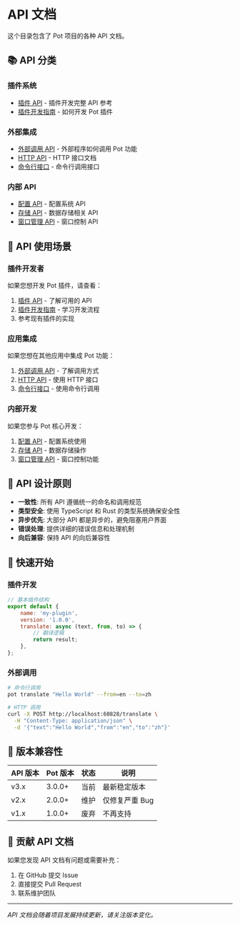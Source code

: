 # API 文档

这个目录包含了 Pot 项目的各种 API 文档。

## 📚 API 分类

### 插件系统

-   [插件 API](plugin-api.md) - 插件开发完整 API 参考
-   [插件开发指南](plugin-development.md) - 如何开发 Pot 插件

### 外部集成

-   [外部调用 API](external-api.md) - 外部程序如何调用 Pot 功能
-   [HTTP API](http-api.md) - HTTP 接口文档
-   [命令行接口](cli-api.md) - 命令行调用接口

### 内部 API

-   [配置 API](config-api.md) - 配置系统 API
-   [存储 API](storage-api.md) - 数据存储相关 API
-   [窗口管理 API](window-api.md) - 窗口控制 API

## 🔧 API 使用场景

### 插件开发者

如果您想开发 Pot 插件，请查看：

1. [插件 API](plugin-api.md) - 了解可用的 API
2. [插件开发指南](plugin-development.md) - 学习开发流程
3. 参考现有插件的实现

### 应用集成

如果您想在其他应用中集成 Pot 功能：

1. [外部调用 API](external-api.md) - 了解调用方式
2. [HTTP API](http-api.md) - 使用 HTTP 接口
3. [命令行接口](cli-api.md) - 使用命令行调用

### 内部开发

如果您参与 Pot 核心开发：

1. [配置 API](config-api.md) - 配置系统使用
2. [存储 API](storage-api.md) - 数据存储操作
3. [窗口管理 API](window-api.md) - 窗口控制功能

## 📖 API 设计原则

-   **一致性**: 所有 API 遵循统一的命名和调用规范
-   **类型安全**: 使用 TypeScript 和 Rust 的类型系统确保安全性
-   **异步优先**: 大部分 API 都是异步的，避免阻塞用户界面
-   **错误处理**: 提供详细的错误信息和处理机制
-   **向后兼容**: 保持 API 的向后兼容性

## 🚀 快速开始

### 插件开发

```javascript
// 基本插件结构
export default {
    name: 'my-plugin',
    version: '1.0.0',
    translate: async (text, from, to) => {
        // 翻译逻辑
        return result;
    },
};
```

### 外部调用

```bash
# 命令行调用
pot translate "Hello World" --from=en --to=zh

# HTTP 调用
curl -X POST http://localhost:60828/translate \
  -H "Content-Type: application/json" \
  -d '{"text":"Hello World","from":"en","to":"zh"}'
```

## 📝 版本兼容性

| API 版本 | Pot 版本 | 状态 | 说明           |
| -------- | -------- | ---- | -------------- |
| v3.x     | 3.0.0+   | 当前 | 最新稳定版本   |
| v2.x     | 2.0.0+   | 维护 | 仅修复严重 Bug |
| v1.x     | 1.0.0+   | 废弃 | 不再支持       |

## 🤝 贡献 API 文档

如果您发现 API 文档有问题或需要补充：

1. 在 GitHub 提交 Issue
2. 直接提交 Pull Request
3. 联系维护团队

---

_API 文档会随着项目发展持续更新，请关注版本变化。_
